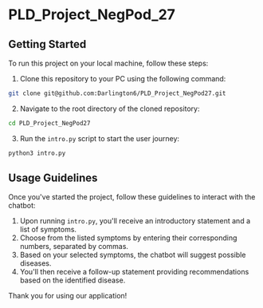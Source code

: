 # PLD_Project_NegPod_27

## Getting Started

To run this project on your local machine, follow these steps:

1. Clone this repository to your PC using the following command:

```bash
git clone git@github.com:Darlington6/PLD_Project_NegPod27.git
```

2. Navigate to the root directory of the cloned repository:

```bash
cd PLD_Project_NegPod27
```

3. Run the `intro.py` script to start the user journey:

```bash
python3 intro.py
```

## Usage Guidelines

Once you've started the project, follow these guidelines to interact with the chatbot:

1. Upon running `intro.py`, you'll receive an introductory statement and a list of symptoms.
2. Choose from the listed symptoms by entering their corresponding numbers, separated by commas.
3. Based on your selected symptoms, the chatbot will suggest possible diseases.
4. You'll then receive a follow-up statement providing recommendations based on the identified disease.

Thank you for using our application!
